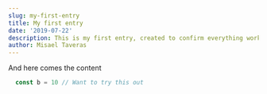```yaml
---
slug: my-first-entry
title: My first entry
date: '2019-07-22'
description: This is my first entry, created to confirm everything works perfectly
author: Misael Taveras
---
```


And here comes the content

```js
  const b = 10 // Want to try this out
```
